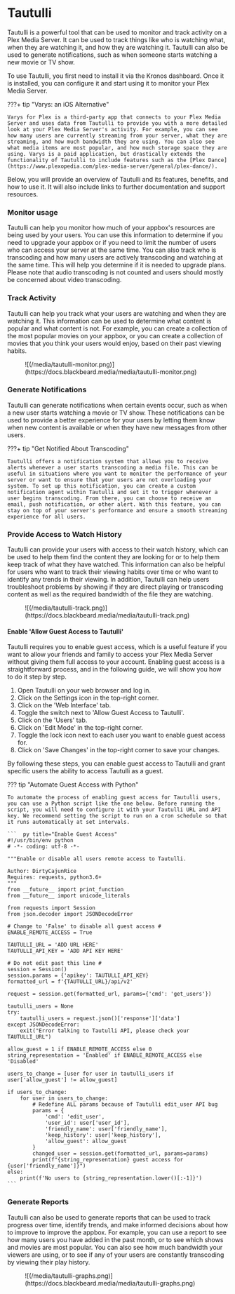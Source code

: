 # Tautulli

Tautulli is a powerful tool that can be used to monitor and track activity on a Plex Media Server. It can be used to track things like who is watching what, when they are watching it, and how they are watching it. Tautulli can also be used to generate notifications, such as when someone starts watching a new movie or TV show.

To use Tautulli, you first need to install it via the Kronos dashboard. Once it is installed, you can configure it and start using it to monitor your Plex Media Server.

???+ tip "Varys: an iOS Alternative"
    
    Varys for Plex is a third-party app that connects to your Plex Media Server and uses data from Tautulli to provide you with a more detailed look at your Plex Media Server's activity. For example, you can see how many users are currently streaming from your server, what they are streaming, and how much bandwidth they are using. You can also see what media items are most popular, and how much storage space they are using. Varys is a paid application, but drastically extends the functionality of Tautulli to include features such as the [Plex Dance](https://www.plexopedia.com/plex-media-server/general/plex-dance/).

Below, you will provide an overview of Tautulli and its features, benefits, and how to use it. It will also include links to further documentation and support resources.

### Monitor usage

Tautulli can help you monitor how much of your appbox's resources are being used by your users. You can use this information to determine if you need to upgrade your appbox or if you need to limit the number of users who can access your server at the same time. You can also track who is transcoding and how many users are actively transcoding and watching at the same time. This will help you determine if it is needed to upgrade plans. Please note that audio transcoding is not counted and users should mostly be concerned about video transcoding.

### Track Activity

Tautulli can help you track what your users are watching and when they are watching it. This information can be used to determine what content is popular and what content is not. For example, you can create a collection of the most popular movies on your appbox, or you can create a collection of movies that you think your users would enjoy, based on their past viewing habits.

<figure markdown>
![(/media/tautulli-monitor.png)](https://docs.blackbeard.media/media/tautulli-monitor.png)
  <figcaption></figcaption>
</figure>

### Generate Notifications

Tautulli can generate notifications when certain events occur, such as when a new user starts watching a movie or TV show. These notifications can be used to provide a better experience for your users by letting them know when new content is available or when they have new messages from other users.

???+ tip "Get Notified About Transcoding"
    
    Tautulli offers a notification system that allows you to receive alerts whenever a user starts transcoding a media file. This can be useful in situations where you want to monitor the performance of your server or want to ensure that your users are not overloading your system. To set up this notification, you can create a custom notification agent within Tautulli and set it to trigger whenever a user begins transcoding. From there, you can choose to receive an email, push notification, or other alert. With this feature, you can stay on top of your server's performance and ensure a smooth streaming experience for all users.
    
### Provide Access to Watch History

Tautulli can provide your users with access to their watch history, which can be used to help them find the content they are looking for or to help them keep track of what they have watched. This information can also be helpful for users who want to track their viewing habits over time or who want to identify any trends in their viewing. In addition, Tautulli can help users troubleshoot problems by showing if they are direct playing or transcoding content as well as the required bandwidth of the file they are watching.

<figure markdown>
![(/media/tautulli-track.png)](https://docs.blackbeard.media/media/tautulli-track.png)
  <figcaption></figcaption>
</figure>

#### Enable 'Allow Guest Access to Tautulli'
 
Tautulli requires you to enable guest access, which is a useful feature if you want to allow your friends and family to access your Plex Media Server without giving them full access to your account. Enabling guest access is a straightforward process, and in the following guide, we will show you how to do it step by step.

1. Open Tautulli on your web browser and log in.
2. Click on the Settings icon in the top-right corner.
3. Click on the 'Web Interface' tab.
4. Toggle the switch next to 'Allow Guest Access to Tautulli'.
5. Click on the 'Users' tab.
6. Click on 'Edit Mode' in the top-right corner.
7. Toggle the lock icon next to each user you want to enable guest access for.
8. Click on 'Save Changes' in the top-right corner to save your changes.

By following these steps, you can enable guest access to Tautulli and grant specific users the ability to access Tautulli as a guest.

??? tip "Automate Guest Access with Python"
    
    To automate the process of enabling guest access for Tautulli users, you can use a Python script like the one below. Before running the script, you will need to configure it with your Tautulli URL and API key. We recommend setting the script to run on a cron schedule so that it runs automatically at set intervals.
    
    ```  py title="Enable Guest Access"                                                                    
    #!/usr/bin/env python
    # -*- coding: utf-8 -*-

    """Enable or disable all users remote access to Tautulli.

    Author: DirtyCajunRice
    Requires: requests, python3.6+
    """
    from __future__ import print_function
    from __future__ import unicode_literals

    from requests import Session
    from json.decoder import JSONDecodeError
    
    # Change to 'False' to disable all guest access #
    ENABLE_REMOTE_ACCESS = True

    TAUTULLI_URL = 'ADD URL HERE'
    TAUTULLI_API_KEY = 'ADD API KEY HERE'

    # Do not edit past this line #
    session = Session()
    session.params = {'apikey': TAUTULLI_API_KEY}
    formatted_url = f'{TAUTULLI_URL}/api/v2'

    request = session.get(formatted_url, params={'cmd': 'get_users'})

    tautulli_users = None
    try:
        tautulli_users = request.json()['response']['data']
    except JSONDecodeError:
        exit("Error talking to Tautulli API, please check your TAUTULLI_URL")

    allow_guest = 1 if ENABLE_REMOTE_ACCESS else 0
    string_representation = 'Enabled' if ENABLE_REMOTE_ACCESS else 'Disabled'

    users_to_change = [user for user in tautulli_users if user['allow_guest'] != allow_guest]

    if users_to_change:
        for user in users_to_change:
            # Redefine ALL params because of Tautulli edit_user API bug
            params = {
                'cmd': 'edit_user',
                'user_id': user['user_id'],
                'friendly_name': user['friendly_name'],
                'keep_history': user['keep_history'],
                'allow_guest': allow_guest
            }
            changed_user = session.get(formatted_url, params=params)
            print(f"{string_representation} guest access for {user['friendly_name']}")
    else:
        print(f'No users to {string_representation.lower()[:-1]}')
    ```

### Generate Reports

Tautulli can also be used to generate reports that can be used to track progress over time, identify trends, and make informed decisions about how to improve to improve the appbox. For example, you can use a report to see how many users you have added in the past month, or to see which shows and movies are most popular. You can also see how much bandwidth your viewers are using, or to see if any of your users are constantly transcoding by viewing their play history.

<figure markdown>
![(/media/tautulli-graphs.png)](https://docs.blackbeard.media/media/tautulli-graphs.png)
  <figcaption></figcaption>
</figure>
